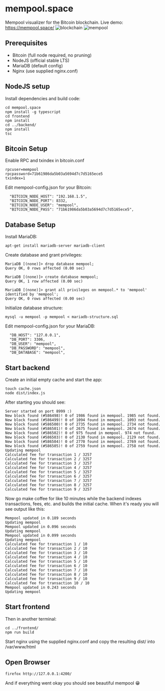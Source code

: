 # mempool.space
Mempool visualizer for the Bitcoin blockchain. Live demo: https://mempool.space/
![blockchain](https://pbs.twimg.com/media/EAETXWAU8AAj4IP?format=jpg&name=4096x4096)
![mempool](https://pbs.twimg.com/media/EAETXWCU4AAv2v-?format=jpg&name=4096x4096)

## Prerequisites

* Bitcoin (full node required, no pruning)
* NodeJS (official stable LTS)
* MariaDB (default config)
* Nginx (use supplied nginx.conf)

## NodeJS setup

Install dependencies and build code:
```
cd mempool.space
npm install -g typescript
cd frontend
npm install
cd ../backend/
npm install
tsc
```

## Bitcoin Setup

Enable RPC and txindex in bitcoin.conf
```
rpcuser=mempool
rpcpassword=71b61986da5b03a5694d7c7d5165ece5
txindex=1
```

Edit mempool-config.json for your Bitcoin:
```
  "BITCOIN_NODE_HOST": "192.168.1.5",
  "BITCOIN_NODE_PORT": 8332,
  "BITCOIN_NODE_USER": "mempool",
  "BITCOIN_NODE_PASS": "71b61986da5b03a5694d7c7d5165ece5",
```

## Database Setup

Install MariaDB:
```
apt-get install mariadb-server mariadb-client
```

Create database and grant privileges:
```
MariaDB [(none)]> drop database mempool;
Query OK, 0 rows affected (0.00 sec)

MariaDB [(none)]> create database mempool;
Query OK, 1 row affected (0.00 sec)

MariaDB [(none)]> grant all privileges on mempool.* to 'mempool' identified by 'mempool';
Query OK, 0 rows affected (0.00 sec)
```

Initialize database structure:
```
mysql -u mempool -p mempool < mariadb-structure.sql
```

Edit mempool-config.json for your MariaDB:

```
  "DB_HOST": "127.0.0.1",
  "DB_PORT": 3306,
  "DB_USER": "mempool",
  "DB_PASSWORD": "mempool",
  "DB_DATABASE": "mempool",
```

## Start backend

Create an initial empty cache and start the app:
```
touch cache.json
node dist/index.js
```

After starting you should see:
```
Server started on port 8999 :)
New block found (#586498)! 0 of 1986 found in mempool. 1985 not found.
New block found (#586499)! 0 of 1094 found in mempool. 1093 not found.
New block found (#586500)! 0 of 2735 found in mempool. 2734 not found.
New block found (#586501)! 0 of 2675 found in mempool. 2674 not found.
New block found (#586502)! 0 of 975 found in mempool. 974 not found.
New block found (#586503)! 0 of 2130 found in mempool. 2129 not found.
New block found (#586504)! 0 of 2770 found in mempool. 2769 not found.
New block found (#586505)! 0 of 2759 found in mempool. 2758 not found.
Updating mempool
Calculated fee for transaction 1 / 3257
Calculated fee for transaction 2 / 3257
Calculated fee for transaction 3 / 3257
Calculated fee for transaction 4 / 3257
Calculated fee for transaction 5 / 3257
Calculated fee for transaction 6 / 3257
Calculated fee for transaction 7 / 3257
Calculated fee for transaction 8 / 3257
Calculated fee for transaction 9 / 3257
```

Now go make coffee for like 10 minutes while the backend indexes transactions, fees, etc. and builds the initial cache. When it's ready you will see output like this:

```
Mempool updated in 0.189 seconds
Updating mempool
Mempool updated in 0.096 seconds
Updating mempool
Mempool updated in 0.099 seconds
Updating mempool
Calculated fee for transaction 1 / 10
Calculated fee for transaction 2 / 10
Calculated fee for transaction 3 / 10
Calculated fee for transaction 4 / 10
Calculated fee for transaction 5 / 10
Calculated fee for transaction 6 / 10
Calculated fee for transaction 7 / 10
Calculated fee for transaction 8 / 10
Calculated fee for transaction 9 / 10
Calculated fee for transaction 10 / 10
Mempool updated in 0.243 seconds
Updating mempool
```

## Start frontend

Then in another terminal:

```
cd ../frontend/
npm run build
```

Start nginx using the supplied nginx.conf and copy the resulting dist/ into /var/www/html

## Open Browser

```
firefox http://127.0.0.1:4200/
```

And if everything went okay you should see beautiful mempool :grin:

